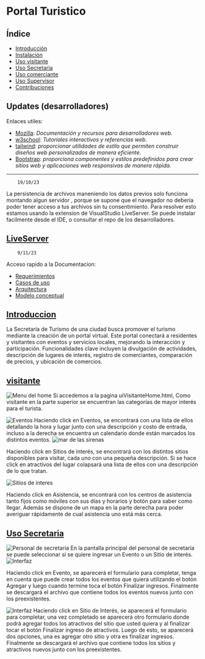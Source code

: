 # Portal Turistico
## Índice
- [Introducción](#introduccion)
- [Instalación](#instalación)
- [Uso visitante](#visitante)
- [Uso Secretaria](#secretaria)
- [Uso comerciante](#comerciante)
- [Uso Supervisor](#supervisor)
- [Contribuciones](#contribuciones)

## Updates (desarrolladores)
Enlaces utiles:

- [Mozilla](https://developer.mozilla.org/es/): *Documentación y recursos para desarrolladores web*.
- [w3school](https://www.w3schools.com/): _Tutoriales interactivos y referencias web_.
- [tailwind](https://tailwindcss.com/docs/installation): _proporcionar utilidades de estilo que permiten construir diseños web personalizados de manera eficiente_.
- [Bootstrap](https://getbootstrap.com/docs/5.2/getting-started/introduction/): *proporciona componentes y estilos predefinidos para crear sitios web y aplicaciones web responsivas de manera rápida*.

------------------------------------------------------------
		19/10/23
		
La persistencia de archivos maneniendo los datos previos solo funciona montando algun servidor , porque se supone que el navegador no deberia poder tener acceso a tus archivos sin tu consentimiento.
Para resolver esto estamos usando la extension de VisualStudio LiveServer.
Se puede instalar facilmente desde el IDE, o consultar el repo de los desarrolladores.

[LiveServer](https://github.com/ritwickdey/vscode-live-server-plus-plus)
------------------------------------------------------------------
		9/11/23
  Acceso rapido a la Documentacion:
-  [Requerimientos](https://github.com/alan1996colo/PortalTuristico/blob/master/docs/SRS-Portal-Turistico.pdf)
-  [Casos de uso](https://drive.google.com/file/d/19FAd61mSIlAhghX8Roo4W9CKN9HgQOzS/view?usp=sharing)
-  [Arquitectura](https://drive.google.com/file/d/1UUZjI6-6o-RYY2M_ukrtK4pF-QJOCdZ_/view?usp=sharing)
-  [Modelo conceptual](https://drive.google.com/file/d/116j2FeV5MUKVlBiLlnocm33J7B6JeDU7/view?usp=sharing)


## [Introduccion](#Introduccion)
La Secretaría de Turismo de una ciudad busca promover el turismo mediante la creación de un portal virtual. Este portal conectará a residentes y visitantes con eventos y servicios locales, mejorando la interacción y participación. Funcionalidades clave incluyen la divulgación de actividades, descripción de lugares de interés, registro de comerciantes, comparación de precios, y ubicación de comercios.

## [visitante](#visitante)
![Menu del home](https://github.com/alan1996colo/PortalTuristico/data/menu.png)
Si accedemos a la pagina uiVisitanteHome.html,
Como visitante en la parte superior se encuentran las categorías de mayor interés para el turista.

![Eventos](https://github.com/alan1996colo/PortalTuristico/data/eventos.png)
Haciendo click en Eventos, se encontrará con una lista de ellos detallando la hora y lugar junto con una descripción y costo de entrada, incluso a la derecha se encuentra un calendario donde están marcados los distintos eventos.
![mar de las sirenas](https://github.com/alan1996colo/PortalTuristico/data/marde.png)

Haciendo click en Sitios de interés, se encontrará con los distintos sitios disponibles para visitar, cada uno con una pequeña descripción. Si se hace click en atractivos del lugar colapsará una lista de ellos con una descripción de lo que tratan.

![Sitios de interes](https://github.com/alan1996colo/PortalTuristico/data/sitiosde.png)

Haciendo click en Asistencia, se encontrará con los centros de asistencia tanto fijos como móviles con sus días y horarios y botón para saber como llegar. Además se dispone de un mapa en la parte derecha para poder averiguar rápidamente de cual asistencia uno está más cerca.

## [Uso Secretaria](#secretaria)

![Personal de secretaria](https://github.com/alan1996colo/PortalTuristico/data/psecretaria.png)
En la pantalla principal del personal de secretaría se puede seleccionar si se quiere ingresar un Evento o un Sitio de interés.
![Interfaz](https://github.com/alan1996colo/PortalTuristico/data/psinterfaz.png)

Haciendo click en Evento, se aparecerá el formulario para completar, tenga en cuenta que puede crear todos los eventos que quiera utilizando el botón Agregar y luego cuando termine toca el botón Finalizar ingresos. Finalmente se descargará el archivo que contiene todos los eventos nuevos junto con los preexistentes.

![Interfaz](https://github.com/alan1996colo/PortalTuristico/data/psinterfaz2.png)
Haciendo click en Sitio de Interés, se aparecerá el formulario para completar, una vez completado se aparecerá otro formulario donde podrá agregar todos los atractivos del sitio que usted quiera y al finalizar tocar el botón Finalizar ingreso de atractivos. Luego de esto, se aparecerá dos opciones, una es agregar otro sitio y otra es finalizar ingresos. Finalmente se descargará el archivo que contiene todos los sitios y atractivos nuevos junto con los preexistentes.



